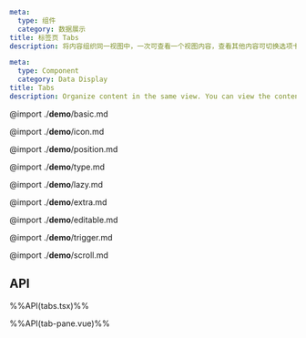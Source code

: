 ```yaml zh-CN
meta:
  type: 组件
  category: 数据展示
title: 标签页 Tabs
description: 将内容组织同一视图中，一次可查看一个视图内容，查看其他内容可切换选项卡查看。
```

```yaml en-US
meta:
  type: Component
  category: Data Display
title: Tabs
description: Organize content in the same view. You can view the content of one view at a time, and you can switch tabs to view other content.
```

@import ./**demo**/basic.md

@import ./**demo**/icon.md

@import ./**demo**/position.md

@import ./**demo**/type.md

@import ./**demo**/lazy.md

@import ./**demo**/extra.md

@import ./**demo**/editable.md

@import ./**demo**/trigger.md

@import ./**demo**/scroll.md

## API

%%API(tabs.tsx)%%

%%API(tab-pane.vue)%%

